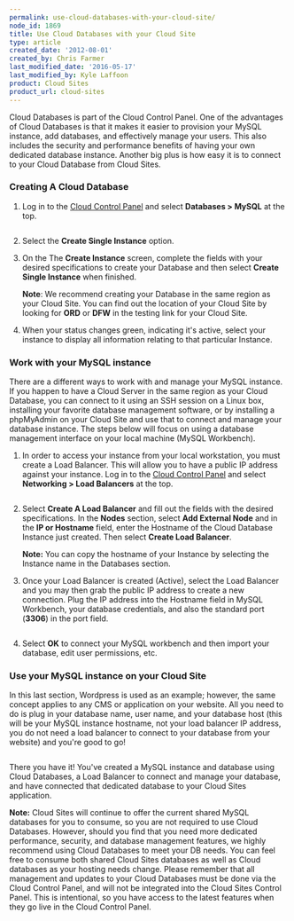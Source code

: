 ```yaml
---
permalink: use-cloud-databases-with-your-cloud-site/
node_id: 1869
title: Use Cloud Databases with your Cloud Site
type: article
created_date: '2012-08-01'
created_by: Chris Farmer
last_modified_date: '2016-05-17'
last_modified_by: Kyle Laffoon
product: Cloud Sites
product_url: cloud-sites
---
```


Cloud Databases is part of the Cloud Control Panel. One of the
advantages of Cloud Databases is that it makes it easier to provision
your MySQL instance, add databases, and effectively manage your users.
This also includes the security and performance benefits of having your
own dedicated database instance. Another big plus is how easy it is to
connect to your Cloud Database from Cloud Sites.

### Creating A Cloud Database

1. Log in to the [Cloud Control Panel](https://mycloud.rackspace.com) 
and select **Databases > MySQL** at the top.
   
   <img src="{% asset_path cloud-sites/using-cloud-databases-with-your-cloud-site/select-databases-mysql.png%}" alt="" />

2. Select the **Create Single Instance** option. 
    
3. On the The **Create Instance** screen, complete the fields with
your desired specifications to create your Database and then select
**Create Single Instance** when finished.

   **Note**: We recommend creating your Database in the same region as your
   Cloud Site. You can find out the location of your Cloud Site by looking
   for **ORD** or **DFW** in the testing link for your Cloud Site.

4. When your status changes green, indicating it's active, select your instance to display all
information relating to that particular Instance.

### Work with your MySQL instance

There are a different ways to work with and manage your
MySQL instance. If you happen to have a Cloud Server in the same region
as your Cloud Database, you can connect to it using an SSH session on a
Linux box, installing your favorite database management software, or by
installing a phpMyAdmin on your Cloud Site and use that to connect and
manage your database instance. The steps below will focus on using a
database management interface on your local machine (MySQL Workbench).

1. In order to access your instance from your local workstation, you must
create a Load Balancer. This will allow you to have a public IP address
against your instance. Log in to the [Cloud Control Panel](https://mycloud.rackspace.com) and select **Networking > Load
Balancers** at the top.

  <img src="{% asset_path cloud-sites/using-cloud-databases-with-your-cloud-site/13.png %}" alt="" />

2. Select **Create A Load Balancer** and fill out the fields with
the desired specifications. In the **Nodes**
section, select **Add External Node** and in the **IP or
Hostname** field, enter the Hostname of the Cloud Database Instance
just created. Then select **Create Load Balancer**.

    **Note:** You can copy the hostname of your Instance by selecting the
Instance name in the Databases section.

3. Once your Load Balancer is created (Active), select the Load Balancer
and you may then grab the public IP address to create a new connection.
Plug the IP address into the Hostname field in MySQL Workbench, your
database credentials, and also the standard port (**3306**) in the port
field.

  <img src="{% asset_path cloud-sites/using-cloud-databases-with-your-cloud-site/14.png %}" alt="" />

4. Select **OK** to connect your MySQL workbench and then import
your database, edit user permissions, etc.

### Use your MySQL instance on your Cloud Site

In this last section, Wordpress is used as an example;
however, the same concept applies to any CMS or application on your
website. All you need to do is plug in your database name, user name,
and your database host (this will be your MySQL instance hostname, not
your load balancer IP address, you do not need a load balancer to
connect to your database from your website) and you're good to go!

<img src="{% asset_path cloud-sites/using-cloud-databases-with-your-cloud-site/8.png %}" alt="" />

There you have it! You've created a MySQL instance and database using
Cloud Databases, a Load Balancer to connect and manage your database,
and have connected that dedicated database to your Cloud Sites
application.

**Note:** Cloud Sites will continue to offer the current shared MySQL
databases for you to consume, so you are not required to use Cloud
Databases. However, should you find that you need more dedicated
performance, security, and database management features, we highly
recommend using Cloud Databases to meet your DB needs. You can feel free
to consume both shared Cloud Sites databases as well as Cloud databases
as your hosting needs change. Please remember that all management and
updates to your Cloud Databases must be done via the Cloud Control Panel,
and will not be integrated into the Cloud Sites Control Panel. This is
intentional, so you have access to the latest features when they go live
in the Cloud Control Panel.
